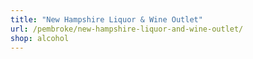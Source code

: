 ```yaml
---
title: "New Hampshire Liquor & Wine Outlet"
url: /pembroke/new-hampshire-liquor-and-wine-outlet/
shop: alcohol
---
```

